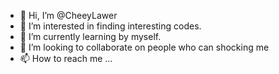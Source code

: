 - 👋 Hi, I’m @CheeyLawer
- 👀 I’m interested in finding interesting codes.
- 🌱 I’m currently learning by myself.
- 💞️ I’m looking to collaborate on people who can shocking me
- 📫 How to reach me ...

<!---
CheeyLawer/CheeyLawer is a ✨ special ✨ repository because its `README.md` (this file) appears on your GitHub profile.
You can click the Preview link to take a look at your changes.
--->
